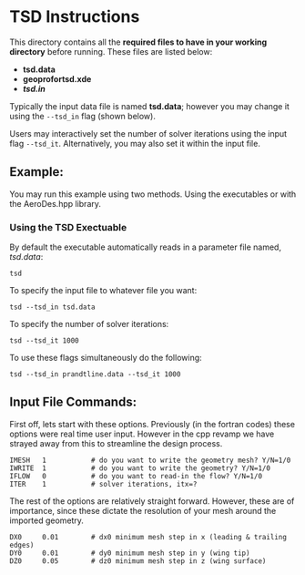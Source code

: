 # TSD Instructions

This directory contains all the **required files to have in your working directory** before running. These
files are listed below:

* **tsd.data**
* **geoprofortsd.xde**
* ***tsd.in***

Typically the input data file is named **tsd.data**; however you 
may change it using the ```--tsd_in``` flag (shown below).

Users may interactively set the number of solver iterations using the input
flag ```--tsd_it```. Alternatively, you may also set it within the input file.

## Example:
You may run this example using two methods. Using the executables or with the AeroDes.hpp library.

### Using the TSD Exectuable
By default the executable automatically reads in a parameter file named, *tsd.data*:
```
tsd
```

To specify the input file to whatever file you want:
```
tsd --tsd_in tsd.data
```

To specify the number of solver iterations:

```
tsd --tsd_it 1000
```

To use these flags simultaneously do the following:
```
tsd --tsd_in prandtline.data --tsd_it 1000
```

## Input File Commands:

First off, lets start with these options. Previously (in the fortran codes) these 
options were real time user input. However in the cpp revamp we have strayed 
away from this to streamline the design process.

```
IMESH   1           # do you want to write the geometry mesh? Y/N=1/0
IWRITE  1           # do you want to write the geometry? Y/N=1/0
IFLOW   0           # do you want to read-in the flow? Y/N=1/0
ITER    1           # solver iterations, itx=?
```

The rest of the options are relatively straight forward. 
However, these are of importance, since these dictate the resolution of
your mesh around the imported geometry.

```
DX0     0.01		# dx0 minimum mesh step in x (leading & trailing edges)
DY0     0.01		# dy0 minimum mesh step in y (wing tip)
DZ0     0.05		# dz0 minimum mesh step in z (wing surface)
```